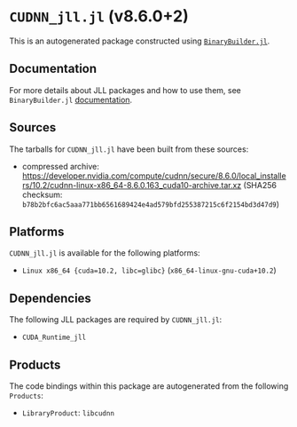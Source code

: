 # `CUDNN_jll.jl` (v8.6.0+2)

This is an autogenerated package constructed using [`BinaryBuilder.jl`](https://github.com/JuliaPackaging/BinaryBuilder.jl).

## Documentation

For more details about JLL packages and how to use them, see `BinaryBuilder.jl` [documentation](https://docs.binarybuilder.org/stable/jll/).

## Sources

The tarballs for `CUDNN_jll.jl` have been built from these sources:

* compressed archive: https://developer.nvidia.com/compute/cudnn/secure/8.6.0/local_installers/10.2/cudnn-linux-x86_64-8.6.0.163_cuda10-archive.tar.xz (SHA256 checksum: `b78b2bfc6ac5aaa771bb6561689424e4ad579bfd255387215c6f2154bd3d47d9`)

## Platforms

`CUDNN_jll.jl` is available for the following platforms:

* `Linux x86_64 {cuda=10.2, libc=glibc}` (`x86_64-linux-gnu-cuda+10.2`)

## Dependencies

The following JLL packages are required by `CUDNN_jll.jl`:

* `CUDA_Runtime_jll`

## Products

The code bindings within this package are autogenerated from the following `Products`:

* `LibraryProduct`: `libcudnn`

